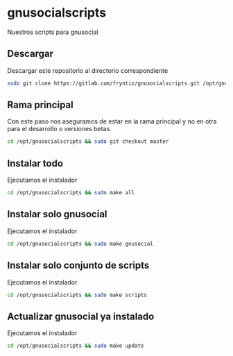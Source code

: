 # gnusocialscripts

Nuestros scripts para gnusocial

## Descargar

Descargar este repositorio al directorio correspondiente

```bash
sudo git clone https://gitlab.com/fryntiz/gnusocialscripts.git /opt/gnusocialscripts
```

## Rama principal

Con este paso nos aseguramos de estar en la rama principal y no en otra para
el desarrollo o versiones betas.

```bash
cd /opt/gnusocialscripts && sudo git checkout master
```

## Instalar todo

Ejecutamos el instalador
```bash
cd /opt/gnusocialscripts && sudo make all
```

## Instalar solo gnusocial

Ejecutamos el instalador
```bash
cd /opt/gnusocialscripts && sudo make gnusocial
```

## Instalar solo conjunto de scripts

Ejecutamos el instalador
```bash
cd /opt/gnusocialscripts && sudo make scripts
```

## Actualizar gnusocial ya instalado

Ejecutamos el instalador
```bash
cd /opt/gnusocialscripts && sudo make update
```
